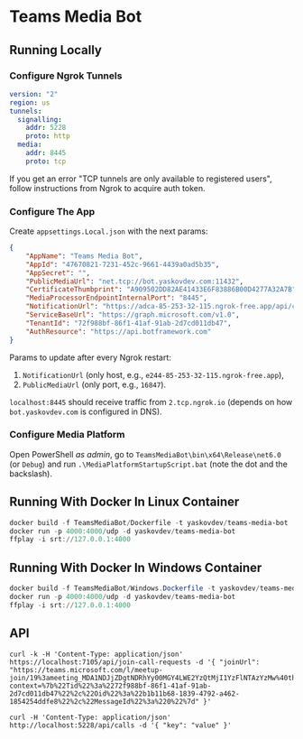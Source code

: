 # Teams Media Bot

## Running Locally

### Configure Ngrok Tunnels

```yaml
version: "2"
region: us
tunnels:
  signalling:
    addr: 5228
    proto: http
  media:
    addr: 8445
    proto: tcp
```

If you get an error "TCP tunnels are only available to registered users", follow instructions from Ngrok to acquire auth
token.

### Configure The App

Create `appsettings.Local.json` with the next params:

```json
{
    "AppName": "Teams Media Bot",
    "AppId": "47670821-7231-452c-9661-4439a0ad5b35",
    "AppSecret": "",
    "PublicMediaUrl": "net.tcp://bot.yaskovdev.com:11432",
    "CertificateThumbprint": "A909502DD82AE41433E6F83886B00D4277A32A7B",
    "MediaProcessorEndpointInternalPort": "8445",
    "NotificationUrl": "https://adca-85-253-32-115.ngrok-free.app/api/calls",
    "ServiceBaseUrl": "https://graph.microsoft.com/v1.0",
    "TenantId": "72f988bf-86f1-41af-91ab-2d7cd011db47",
    "AuthResource": "https://api.botframework.com"
}
```

Params to update after every Ngrok restart:

1. `NotificationUrl` (only host, e.g., `e244-85-253-32-115.ngrok-free.app`),
2. `PublicMediaUrl` (only port, e.g., `16847`).

`localhost:8445` should receive traffic from `2.tcp.ngrok.io` (depends on how `bot.yaskovdev.com` is
configured in DNS).

### Configure Media Platform

Open PowerShell *as admin*, go to `TeamsMediaBot\bin\x64\Release\net6.0` (or `Debug`) and
run `.\MediaPlatformStartupScript.bat` (note the dot and the backslash).

## Running With Docker In Linux Container

```powershell
docker build -f TeamsMediaBot/Dockerfile -t yaskovdev/teams-media-bot .
docker run -p 4000:4000/udp -d yaskovdev/teams-media-bot
ffplay -i srt://127.0.0.1:4000
```

## Running With Docker In Windows Container

```powershell
docker build -f TeamsMediaBot/Windows.Dockerfile -t yaskovdev/teams-media-bot .
docker run -p 4000:4000/udp -d yaskovdev/teams-media-bot
ffplay -i srt://127.0.0.1:4000
```

## API

```shell
curl -k -H 'Content-Type: application/json' https://localhost:7105/api/join-call-requests -d '{ "joinUrl": "https://teams.microsoft.com/l/meetup-join/19%3ameeting_MDA1NDJjZDgtNDRhYy00MGY4LWE2YzQtMjI1YzFlNTAzYzMw%40thread.v2/0?context=%7b%22Tid%22%3a%2272f988bf-86f1-41af-91ab-2d7cd011db47%22%2c%22Oid%22%3a%22b1b11b68-1839-4792-a462-1854254ddfe8%22%2c%22MessageId%22%3a%220%22%7d" }'
```

```shell
curl -H 'Content-Type: application/json' http://localhost:5228/api/calls -d '{ "key": "value" }'
```
